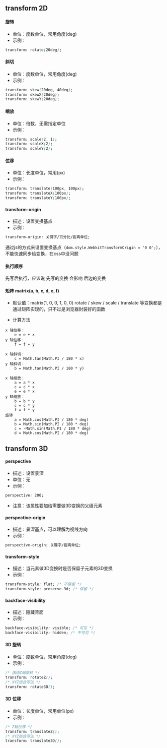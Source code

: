 ## transform 2D
#### 旋转   
* 单位：度数单位，常用角度(deg)
* 示例：
```css
transform: rotate(20deg);
```

#### 斜切  
* 单位：度数单位，常用角度(deg)
* 示例：
```css
transform: skew(20deg, 40deg);
transform: skewX(20deg);
transform: skewY(20deg);
```

#### 缩放  
* 单位：倍数，无需指定单位
* 示例：
```css
transform: scale(2, 1);
transform: scaleX(2);
transform: scaleY(2);
```

#### 位移  
* 单位：长度单位，常用(px)
* 示例：
```css
transform: translate(100px, 100px);
transform: translateX(100px);
transform: translateY(100px);
```

#### transform-origin 
* 描述：设置变换基点
* 示例：
```css
transform-origin: 关键字/百分比/距离单位;
```
通过js的方式来设置变换基点（`dom.style.WebkitTransformOrigin = '0 0';`），不能快速同步给变换，在css中没问题


#### 执行顺序
先写后执行，应该说 先写的变换 会影响 后边的变换

#### 矩阵 matrix(a, b, c, d, e, f)
* 默认值：matrix(1, 0, 0, 1, 0, 0)
    rotate / skew / scale / translate 等变换都是通过矩阵实现的，只不过是浏览器封装好的函数

* 计算方法
```
x 轴位移：
    e = e + x
y 轴位移：
    f = f + y

x 轴斜切：
    c = Math.tan(Math.PI / 180 * x)
y 轴斜切：
    b = Math.tan(Math.PI / 180 * y)

x 轴缩放：
    a = a * x
    c = c * x
    e = e * x
y 轴缩放：
    b = b * y
    c = c * y
    f = f * y
旋转
    a = Math.cos(Math.PI / 180 * deg)
    b = Math.sin(Math.PI / 180 * deg)
    c = -Math.sin(Math.PI / 180 * deg)
    d = Math.cos(Math.PI / 180 * deg)
```

## transform 3D
#### perspective
* 描述：设置景深
* 单位：无
* 示例：
```css
perspective: 200;
```
* 注意：该属性要加给需要做3D变换的父级元素

#### perspective-origin
* 描述：景深基点，可以理解为视线方向
* 示例：
```css
perspective-origin: 关键字/距离单位;
```

#### transform-style
* 描述：当元素做3D变换时是否保留子元素的3D变换
* 示例：
```css
transform-style: flat; /* 不保留 */
transform-style: preserve-3d; /* 保留 */
```

#### backface-visibility
* 描述：隐藏背面
* 示例：
```css
backface-visibility: visible; /* 可见 */
backface-visibility: hidden; /* 不可见 */
```

#### 3D 旋转
* 单位：度数单位，常用角度(deg)
* 示例：
```css
/* 围绕Z轴旋转 */
transform: rotateZ();
/* XYZ结合写法 */
transform: rotate3D();
```

#### 3D 位移
* 单位：长度单位，常用单位(px)
* 示例：
```css
/* Z轴位移 */
transform: translateZ();
/* XYZ结合写法 */
transform: translate3D();
```












